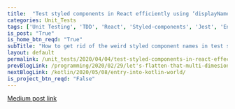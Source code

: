 ```yaml
---
title:  "Test styled components in React efficiently using ‘displayName’"
categories: Unit_Tests
tags: ['Unit Testing', 'TDD', 'React', 'Styled-components', 'Jest', 'Enzyme']
is_post: "True"
is_home_btn_reqd: "True"
subTitle: "How to get rid of the weird styled component names in test snapshots"
layout: default
permalink: /unit_tests/2020/04/04/test-styled-components-in-react-effeciently-using-display-names/
prevBlogLink: /programming/2020/02/29/let's-flatten-that-multi-dimesional-array/
nextBlogLink: /kotlin/2020/05/08/entry-into-kotlin-world/
is_project_btn_reqd: "False"
---
```


[Medium post link](https://medium.com/@anuradha15/test-styled-components-in-react-efficiently-using-displayname-53281a0c1f2d)
